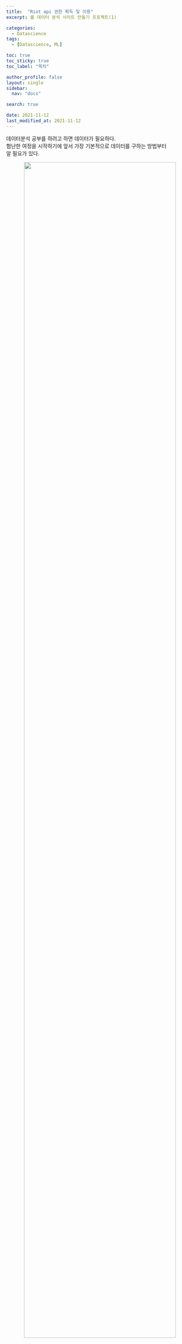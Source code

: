 ```yaml
---
title:  "Riot api 권한 획득 및 이용" 
excerpt: 롤 데이터 분석 사이트 만들기 프로젝트(1)

categories:
  - Datascience
tags:
  - [Datascience, ML]

toc: true
toc_sticky: true
toc_label: "목차"

author_profile: false
layout: single
sidebar:
  nav: "docs"

search: true

date: 2021-11-12
last_modified_at: 2021-11-12
---
```


<!--
<p align="center">
  <img src="" alt="" width="" height="">
</p>
-->
데이터분석 공부를 하려고 하면 데이터가 필요하다.  
험난한 여정을 시작하기에 앞서 가장 기본적으로 데이터를 구하는 방법부터  
알 필요가 있다.

<p align="center">
  <img src="\images\datascience\2021-11-12\lolapi-1.png" alt="" width="90%" height="90%">
</p>

['**Riot Developer Portal**'](https://developer.riotgames.com/) 이라는 라이엇 개발자 페이지가 있다.  
이곳에서 라이엇 게임들의 API를 제공해주는 것 같다. 얼마나 어떻게 활용될지  
모르겠지만 이런 데이터를 제공해주는 것이 참 대단하다고 생각한다.

사실 라이엇 Api 사용법/활용법에 관한 설명은 구글링을 하다 보면 많이 찾을 수 있다.  
하지만 우리는 공부를 하는 준비 단계이니 확실히 정리해두고 나중에 헷갈리지 않도록 하자. 

<br>

# 준비

## 회원가입 및 로그인

이 사이트를 이용하려면 다른 아이디가 필요해서 회원가입을 해야 하는 줄 알았는데  
기존의 라이엇 클라이언트 아이디로 로그인이 완료되었다.

<br>


# API KEY 발급받기

<p align="center">
  <img src="\images\datascience\2021-11-12\lolapi-2.png" alt="" width="90%" height="90%">
</p>

오른쪽 맨 위 프로필에서 'dashboard'를 클릭하면 이런 페이지가 나온다.  
DEVELOPMENT API KEY 부분에서 암호화된 부분이 기본적으로 사용자에게 제공되는  
API key 값이다.

이 키는 24시간마다 재발급을 해주어야 하기 때문에 우리는 다른 key를 찾아볼 것이다.  
현재 페이지에서 오른쪽 위 'REGISTER PRODUCT'라고 쓰여 있는 빨간 버튼을 눌러보면

<p align="center">
  <img src="\images\datascience\2021-11-12\lolapi-3.png" alt="" width="90%" height="90%">
</p>

'PRODUCTION API KEY' 와 'PERSONAL API KEY' 중에 고르는 페이지가 나온다

PRODDUCTION API KEY는 어플리케이션이나 웹사이트 서비스를 제공할때 필요한  
규모가 큰 api key인데 제품 승인을 받는데 프로토타입 제품 이나 웹 사이트가 필요로한다.

PERSONAL API KEY는 우리처럼 혼자 개발하거나 소규모 그룹 프로젝트를 할 때 사용하는  
규모가 작은 API key다. 전 화면에서 봤던 development API key와 사용량이나  
rate limit가 똑같지만 24시간마다 재발급 받지 않아도 된다.

나는 PERSONAL API KEY를 받도록 하겠다.

<br>

<p align="center">
  <img src="\images\datascience\2021-11-12\lolapi-4.png" alt="" width="90%" height="90%">
</p>

<p align="center">
  <img src="\images\datascience\2021-11-12\lolapi-5.png" alt="" width="90%" height="90%">
</p>

- Product Name  
Product Name에는 그냥 편한 대로 프로젝트 이름 적어주면 된다

- Product Description  
중요한 건 밑의 Product Description인데 API가 어떻게 이용될지 설명해달라는 칸이다.  
설명이 제대로 적혀 있지 않으면 승인이 거절된다고 한다. 자신이 API가 필요한 이유  
어떻게 사용할 것인지 적어주면 편하게 적어주면 된다.

- Product URL  
아직 웹사이트가 제대로 서비스 되어있지 않으니 Product URL은 건너뛰어도 된다.

- Product Game Focus  
내가 메인으로 알아볼 게임은 League of Legends

다 되었다면 맨 밑에 SUBMIT 버튼을 눌러주자.  
승인을 받는데 1 ~ 2주 정도 걸린다고한다.  
오른쪽 위 프로필 창에 APPS 에서 내가 만든 api key를 확인할수있다.

<br>

# 사용법

<p align="center">
  <img src="\images\datascience\2021-11-12\lolapi-6.png" alt="" width="90%" height="90%">
</p>

기본적으로 소환사(유저)의 전적을 알아보기 위해서는 유저 고유의 식별번호가 필요한데  
riot Dev에서 보여주는 ID들이 다양하다. 맨 위에 APIS를 누르고 왼쪽 사이드바에서  
SUMMONER-V4 칸을 들어가면 위 사진처럼 소환사 정보 API들이 있다.

맨 밑의 Me을 제외하고  
encryptedAccountid, summonerName, encrytedPUUID, eccryptedSummonerid  
4가지의 식별번호가 있다.

encryptedAccountid, encrytedPUUID, eccryptedSummonerid 들은  
모두 암호화된 고유번호로써 summonerName API를 통해서만 알아낼 수 있기 때문에  
먼저 summonerName 눌러보자

<br>

<p align="center">
  <img src="\images\datascience\2021-11-12\lolapi-7.png" alt="" width="90%" height="90%">
</p>

<p align="center">
  <img src="\images\datascience\2021-11-12\lolapi-8.png" alt="" width="90%" height="90%">
</p>

summonerName 텍스트 입력 칸에 내 소환사 이름을 입력해 보았다.  
RESPONSE CODE에 200이 출력되면 오류 없이 작동된 것이다.  
맨 밑 RESPONSE BODY에 우리가 원하는 정보가 출력되었다.

<br>

<p align="center">
  <img src="\images\datascience\2021-11-12\lolapi-11.png" alt="" width="90%" height="90%">
</p>

아까 보았던 encryptedAccountid, encrytedPUUID, encryptedSummonerid 정보들이  
딕셔너리 형태로 저장되어있다. 이 'encrypted'된(암호화된) ID들이 앞으로 API를 찾아  
돌아다니면서 꼭 필요한정보이다

<br>

<p align="center">
  <img src="\images\datascience\2021-11-12\lolapi-9.png" alt="" width="90%" height="90%">
</p>

같은 Summoner-V4 페이지에 encryptedPUUID에 들어가서  
방금 알아낸 내 encryptedPUUID를 입력해보면

<br>

<p align="center">
  <img src="\images\datascience\2021-11-12\lolapi-10.png" alt="" width="90%" height="90%">
</p>

똑같은 결괏값이 나오는 것을 확인할 수 있다.

<br>

<br>

# 마무리

허접하다. 긴 시간을 들여 알아보고 포스트를 올렸지만 사실상 내용은 별거 없다.  
본 게임은 지금부터 시작이다. 앞으로 데이터 활용 방법을 공부하게 될 미래가 기대된다.


<!--

라이엇 api 사용법에 관한 설명은 구글링을 하다보면 많이 나온다.
하지만 우리또한 공부를 하는 준비단계이니 확실히 정리해두고 가면 좋겠다.

# 준비

회원가입 및 로그인 필요

기존의 라이엇 아이디로 자동로그인이 되었다.

dashboards 에들어가면 Api key가 생성이 되어있는데 이것말고도 다른 key가 있으니 찾아보자

우측상단에 Register Product 버튼이있는데 들어가보자

Production api key와 Personal api key로 구분된다

Production api key 는 어플리케이션이나 웹사이트를 제공할때 필요한 규모가 큰 api key 이다
제품 승인을 받아야하는데 받기위해서는 제품 프로토타입이나 웹사이트가 필요하다


Personal api key는 혼자 개발하거나 소규모 그룹 프로젝트를 할때 사용할수있는 규모가 작은 key이다
Production api key와 달리 rate limit이 작고 추가할당량을 획득할수없다

나중에 웹사이트를 퍼블리싱 해보고싶은 계획은 있지만

혼자만의 공부가 필요하기때문에 personal api key를 얻어보도록하자

Personal key를 승인받도록하자

버튼을 누르면 약관사항 팝업이 뜨는데 I agree로 넘어가주자

personalkey를 받기위해서 자신의 제품 설명 창이 나오는데 설명을 입력해준다

그리고 승인이 오기까지 2주정도 걸린다고한다

승인이 되었다.

api를 이용해볼 차례다

riot 에서 만든 모든 게임들의 대한 api가 존재한다

TFT 전략적 팀전투 LOR : 레전드 오브룬테라 VAL: 발로란트


-->